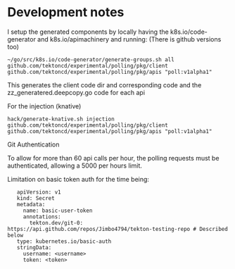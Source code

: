 # Development notes

I setup the generated components by locally having the k8s.io/code-generator and k8s.io/apimachinery and running: (There is github versions too)

```
~/go/src/k8s.io/code-generator/generate-groups.sh all github.com/tektoncd/experimental/polling/pkg/client github.com/tektoncd/experimental/polling/pkg/apis "poll:v1alpha1"
```
This generates the client code dir and corresponding code and the zz_generatered.deepcopy.go code for each api


For the injection (knative)
```
hack/generate-knative.sh injection github.com/tektoncd/experimental/polling/pkg/client github.com/tektoncd/experimental/polling/pkg/apis "poll:v1alpha1"
```

Git Authentication

To allow for more than 60 api calls per hour, the polling requests must be authenticated, allowing a 5000 per hours limit.

Limitation on basic token auth for the time being:

```
   apiVersion: v1
   kind: Secret
   metadata:
     name: basic-user-token
     annotations:
       tekton.dev/git-0: https://api.github.com/repos/Jimbo4794/tekton-testing-repo # Described below
   type: kubernetes.io/basic-auth
   stringData:
     username: <username>
     token: <token>
```